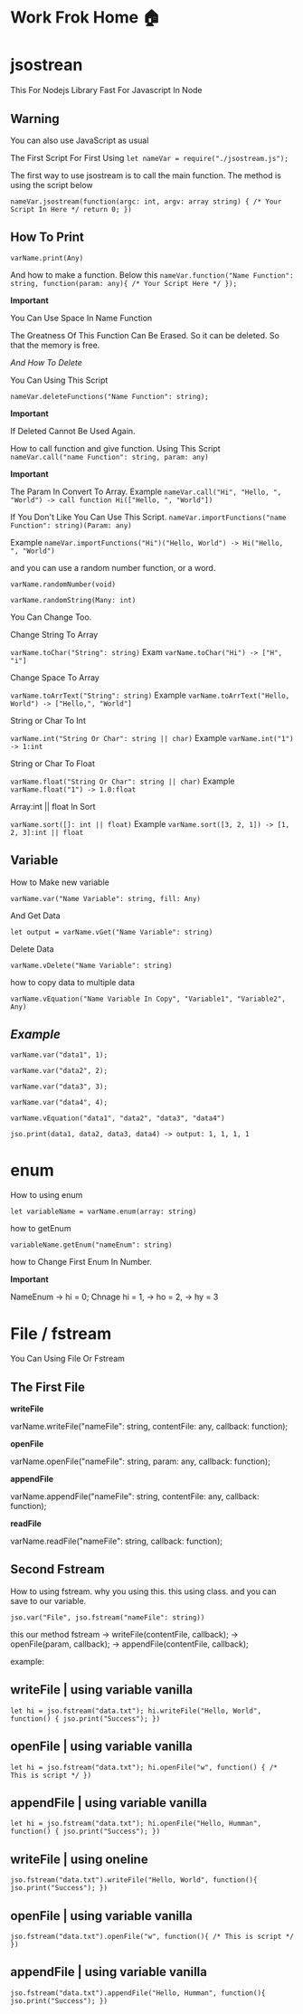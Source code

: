 # Work Frok Home 🏠

# jsostrean

This For Nodejs
Library Fast For Javascript In Node

## Warning
You can also use JavaScript as usual

The First Script For First Using
`let nameVar = require("./jsostream.js");`

The first way to use jsostream is to call the main function. The method is using the script below

`
nameVar.jsostream(function(argc: int, argv: array string) {
  /* Your Script In Here */
  return 0;
})
`

## How To Print
`varName.print(Any)`

And how to make a function. Below this
`nameVar.function("Name Function": string, function(param: any){ /* Your Script Here */ });`

**Important**

You Can Use Space In Name Function

The Greatness Of This Function Can Be Erased. So it can be deleted. So that the memory is free.

_And How To Delete_

You Can Using This Script

`nameVar.deleteFunctions("Name Function": string);`

**Important**

If Deleted Cannot Be Used Again.

How to call function and give function. Using This Script
`nameVar.call("name Function": string, param: any)`

**Important**

The Param In Convert To Array. Example `nameVar.call("Hi", "Hello, ", "World") -> call function Hi(["Hello, ", "World"])`

If You Don't Like You Can Use This Script. `nameVar.importFunctions("name Function": string)(Param: any)`

Example `nameVar.importFunctions("Hi")("Hello, World") -> Hi("Hello, ", "World")`

and you can use a random number function, or a word.

`varName.randomNumber(void)`

`varName.randomString(Many: int)`

You Can Change Too.


Change String To Array

`varName.toChar("String": string)` Exam `varName.toChar("Hi") -> ["H", "i"]`


Change Space To Array

`varName.toArrText("String": string)` Example `varName.toArrText("Hello, World") -> ["Hello,", "World"]`


String or Char To Int

`varName.int("String Or Char": string || char)` Example `varName.int("1") -> 1:int`


String or Char To Float

`varName.float("String Or Char": string || char)` Example `varName.float("1") -> 1.0:float`


Array:int || float In Sort

`varName.sort([]: int || float)` Example `varName.sort([3, 2, 1]) -> [1, 2, 3]:int || float`

## Variable

How to Make new variable

`varName.var("Name Variable": string, fill: Any)`

And Get Data

`let output = varName.vGet("Name Variable": string)`

Delete Data

`varName.vDelete("Name Variable": string)`

how to copy data to multiple data

`varName.vEquation("Name Variable In Copy", "Variable1", "Variable2", Any)`

## _Example_

`varName.var("data1", 1);`

`varName.var("data2", 2);`

`varName.var("data3", 3);`

`varName.var("data4", 4);`

`varName.vEquation("data1", "data2", "data3", "data4")`

`jso.print(data1, data2, data3, data4) -> output: 1, 1, 1, 1`

# enum

How to using enum

`let variableName = varName.enum(array: string)`

how to getEnum

`variableName.getEnum("nameEnum": string)`

how to Change First Enum In Number.

**Important**

NameEnum -> hi = 0; Chnage hi = 1, -> ho = 2, -> hy = 3

# File / fstream

You Can Using File Or Fstream

## The First File


**writeFile**

varName.writeFile("nameFile": string, contentFile: any, callback: function);

**openFile**

varName.openFile("nameFile": string, param: any, callback: function);

**appendFile**

varName.appendFile("nameFile": string, contentFile: any, callback: function);

**readFile**

varName.readFile("nameFile": string, callback: function);


## Second Fstream

How to using fstream. why you using this. this using class. and you can save to our variable.

`jso.var("File", jso.fstream("nameFile": string))`

this our method
fstream -> writeFile(contentFile, callback);
        -> openFile(param, callback);
        -> appendFile(contentFile, callback);
        
example:

## writeFile | using variable vanilla
`let hi = jso.fstream("data.txt"); hi.writeFile("Hello, World", function() { jso.print("Success"); })`

## openFile | using variable vanilla
`let hi = jso.fstream("data.txt"); hi.openFile("w", function() { /* This is script */ })`

## appendFile | using variable vanilla
`let hi = jso.fstream("data.txt"); hi.openFile("Hello, Humman", function() { jso.print("Success"); })`


## writeFile | using oneline
`jso.fstream("data.txt").writeFile("Hello, World", function(){ jso.print("Success"); })`

## openFile | using variable vanilla
`jso.fstream("data.txt").openFile("w", function(){ /* This is script */ })`

## appendFile | using variable vanilla
`jso.fstream("data.txt").appendFile("Hello, Humman", function(){ jso.print("Success"); })`
